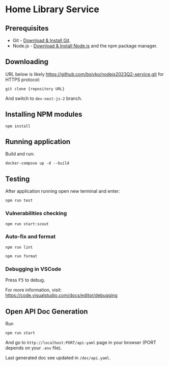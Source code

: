 # Home Library Service

## Prerequisites

- Git - [Download & Install Git](https://git-scm.com/downloads).
- Node.js - [Download & Install Node.js](https://nodejs.org/en/download/) and the npm package manager.

## Downloading

URL below is likely https://github.com/bsivko/nodejs2023Q2-service.git for HTTPS protocol:

```
git clone {repository URL}
```

And switch to `dev-nest-js-2` branch.

## Installing NPM modules

```
npm install
```

## Running application

Build and run:

```
docker-compose up -d --build
```

## Testing

After application running open new terminal and enter:

```
npm run test
```

### Vulnerabilities checking

```
npm run start:scout
```

### Auto-fix and format

```
npm run lint
```

```
npm run format
```

### Debugging in VSCode

Press <kbd>F5</kbd> to debug.

For more information, visit: https://code.visualstudio.com/docs/editor/debugging

## Open API Doc Generation

Run

```
npm run start
```

And go to `http://localhost:PORT/api-yaml` page in your browser (PORT depends on your `.env` file).

Last generated doc see updated in `/doc/api.yaml`.
